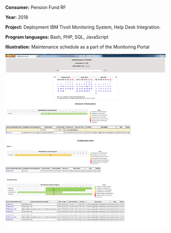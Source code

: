 **Consumer:**					Pension Fund RF

**Year:**						2018

**Project:** 					Deployment IBM Tivoli Monitoring System, Help Desk Integration.

**Program languages:**			Bash, PHP, SQL, JavaScript

**Illustration:**               Maintenance schedule as a part of the Monitoring Portal


![alt text](https://github.com/dmitrii-govorukhin/projects/blob/main/IBM%20Monitoring%20Portal/maintenance_screenshot.jpg?raw=true)
